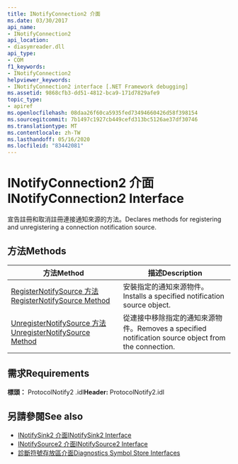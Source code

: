 ```yaml
---
title: INotifyConnection2 介面
ms.date: 03/30/2017
api_name:
- INotifyConnection2
api_location:
- diasymreader.dll
api_type:
- COM
f1_keywords:
- INotifyConnection2
helpviewer_keywords:
- INotifyConnection2 interface [.NET Framework debugging]
ms.assetid: 9868cfb3-dd51-4812-bca9-171d7829afe9
topic_type:
- apiref
ms.openlocfilehash: 08daa26f60ca5935fed73494660426d58f398154
ms.sourcegitcommit: 7b1497c1927cb449cefd313bc5126ae37df30746
ms.translationtype: MT
ms.contentlocale: zh-TW
ms.lasthandoff: 05/16/2020
ms.locfileid: "83442081"
---
```

# <a name="inotifyconnection2-interface"></a><span data-ttu-id="e3ecc-102">INotifyConnection2 介面</span><span class="sxs-lookup"><span data-stu-id="e3ecc-102">INotifyConnection2 Interface</span></span>
<span data-ttu-id="e3ecc-103">宣告註冊和取消註冊連接通知來源的方法。</span><span class="sxs-lookup"><span data-stu-id="e3ecc-103">Declares methods for registering and unregistering a connection notification source.</span></span>  
  
## <a name="methods"></a><span data-ttu-id="e3ecc-104">方法</span><span class="sxs-lookup"><span data-stu-id="e3ecc-104">Methods</span></span>  
  
|<span data-ttu-id="e3ecc-105">方法</span><span class="sxs-lookup"><span data-stu-id="e3ecc-105">Method</span></span>|<span data-ttu-id="e3ecc-106">描述</span><span class="sxs-lookup"><span data-stu-id="e3ecc-106">Description</span></span>|  
|------------|-----------------|  
|[<span data-ttu-id="e3ecc-107">RegisterNotifySource 方法</span><span class="sxs-lookup"><span data-stu-id="e3ecc-107">RegisterNotifySource Method</span></span>](inotifyconnection2-registernotifysource-method.md)|<span data-ttu-id="e3ecc-108">安裝指定的通知來源物件。</span><span class="sxs-lookup"><span data-stu-id="e3ecc-108">Installs a specified notification source object.</span></span>|  
|[<span data-ttu-id="e3ecc-109">UnregisterNotifySource 方法</span><span class="sxs-lookup"><span data-stu-id="e3ecc-109">UnregisterNotifySource Method</span></span>](inotifyconnection2-unregisternotifysource-method.md)|<span data-ttu-id="e3ecc-110">從連接中移除指定的通知來源物件。</span><span class="sxs-lookup"><span data-stu-id="e3ecc-110">Removes a specified notification source object from the connection.</span></span>|  
  
## <a name="requirements"></a><span data-ttu-id="e3ecc-111">需求</span><span class="sxs-lookup"><span data-stu-id="e3ecc-111">Requirements</span></span>  
 <span data-ttu-id="e3ecc-112">**標頭：** ProtocolNotify2 .idl</span><span class="sxs-lookup"><span data-stu-id="e3ecc-112">**Header:** ProtocolNotify2.idl</span></span>  
  
## <a name="see-also"></a><span data-ttu-id="e3ecc-113">另請參閱</span><span class="sxs-lookup"><span data-stu-id="e3ecc-113">See also</span></span>

- [<span data-ttu-id="e3ecc-114">INotifySink2 介面</span><span class="sxs-lookup"><span data-stu-id="e3ecc-114">INotifySink2 Interface</span></span>](inotifysink2-interface.md)
- [<span data-ttu-id="e3ecc-115">INotifySource2 介面</span><span class="sxs-lookup"><span data-stu-id="e3ecc-115">INotifySource2 Interface</span></span>](inotifysource2-interface.md)
- [<span data-ttu-id="e3ecc-116">診斷符號存放區介面</span><span class="sxs-lookup"><span data-stu-id="e3ecc-116">Diagnostics Symbol Store Interfaces</span></span>](diagnostics-symbol-store-interfaces.md)
